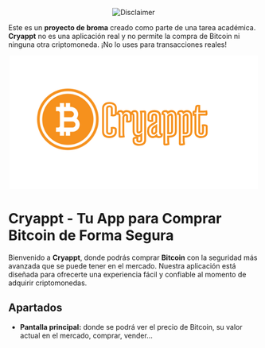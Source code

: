 <p align="center">
  <img src="https://t3.ftcdn.net/jpg/04/87/13/32/360_F_487133202_AoYev86tqkqK6IsRjnuFWWsTbPDJtqJa.jpg" alt="Disclaimer">
</p>

Este es un **proyecto de broma** creado como parte de una tarea académica. **Cryappt** no es una aplicación real y no permite la compra de Bitcoin ni ninguna otra criptomoneda. ¡No lo uses para transacciones reales!

<p align="center">
  <img src="imagenes_readme/cryappt.png" alt="Cryappt">
</p>

# Cryappt - Tu App para Comprar Bitcoin de Forma Segura

Bienvenido a **Cryappt**, donde podrás comprar **Bitcoin** con la seguridad más avanzada que se puede tener en el mercado. Nuestra aplicación está diseñada para ofrecerte una experiencia fácil y confiable al momento de adquirir criptomonedas.

## Apartados

- **Pantalla principal:** donde se podrá ver el precio de Bitcoin, su valor actual en el mercado, comprar, vender...
